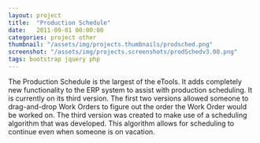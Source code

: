 ```yaml
---
layout: project
title:  "Production Schedule"
date:   2011-09-01 00:00:00
categories: project other
thumbnail: "/assets/img/projects.thumbnails/prodsched.png"
screenshot: "/assets/img/projects.screenshots/prodSchedv3.00.png"
tags: bootstrap jquery php
---
```

The Production Schedule is the largest of the eTools. It adds completely new functionality to the ERP system to assist with production scheduling. It is currently on its third version. The first two versions allowed someone to drag-and-drop Work Orders to figure out the order the Work Order would be worked on. The third version was created to make use of a scheduling algorithm that was developed. This algorithm allows for scheduling to continue even when someone is on vacation.
